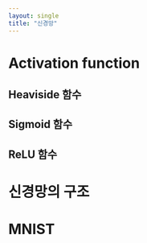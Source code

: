 ```yaml
---
layout: single
title: "신경망"
---
```


# Activation function  

## Heaviside 함수  

## Sigmoid 함수  

## ReLU 함수  


# 신경망의 구조  


# MNIST


